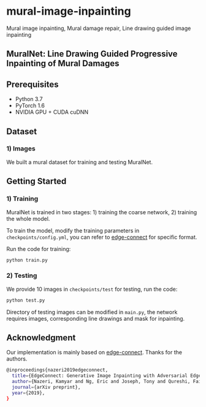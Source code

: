 # mural-image-inpainting
Mural image inpainting, Mural damage repair, Line drawing guided image inpainting


## MuralNet: Line Drawing Guided Progressive Inpainting of Mural Damages


## Prerequisites
- Python 3.7
- PyTorch 1.6
- NVIDIA GPU + CUDA cuDNN


## Dataset
### 1) Images
We built a mural dataset for training and testing MuralNet.

## Getting Started
### 1) Training

MuralNet is trained in two stages: 1) training the coarse network, 2) training the whole model. 

To train the model, modify the training parameters in `checkpoints/config.yml`, you can refer to [edge-connect](https://github.com/knazeri/edge-connect) for specific format.

Run the code for training:
```bash
python train.py
```

### 2) Testing
We provide 10 images in `checkpoints/test` for testing, run the code:
```bash
python test.py
```
Directory of testing images can be modified in `main.py`, the network requires images, corresponding line drawings and mask for inpainting.

## Acknowledgment
Our implementation is mainly based on [edge-connect](https://github.com/knazeri/edge-connect). Thanks for the authors.
```bash
@inproceedings{nazeri2019edgeconnect,
  title={EdgeConnect: Generative Image Inpainting with Adversarial Edge Learning},
  author={Nazeri, Kamyar and Ng, Eric and Joseph, Tony and Qureshi, Faisal and Ebrahimi, Mehran},
  journal={arXiv preprint},
  year={2019},
}
```
